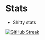 # Stats

- Shitty stats


[![GitHub Streak](https://github-readme-streak-stats.herokuapp.com/?user=Mr-Zanzibar&theme=radical)](https://git.io/streak-stats)
